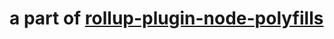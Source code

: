 # a part of [rollup-plugin-node-polyfills](https://github.com/ionic-team/rollup-plugin-node-polyfills)
